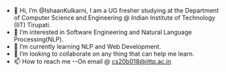 - 👋 Hi, I’m @IshaanKulkarni, I am a UG fresher studying at the Department of Computer Science and Engineering @ Indian Institute of Technology (IIT) Tirupati.
- 👀 I’m interested in Software Engineering and Natural Language Processing(NLP).
- 🌱 I’m currently learning NLP and Web Development.
- 💞️ I’m looking to collaborate on any thing that can help me learn.
- 📫 How to reach me 
--On email @ cs20b018@iittp.ac.in

<!---
IshaanKulkarni/IshaanKulkarni is a ✨ special ✨ repository because its `README.md` (this file) appears on your GitHub profile.
You can click the Preview link to take a look at your changes.
--->
